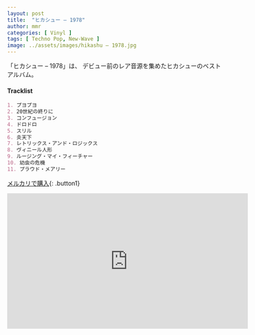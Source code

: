 ```yaml
---
layout: post
title:  "ヒカシュー – 1978"
author: mmr
categories: [ Vinyl ]
tags: [ Techno Pop, New-Wave ]
image: ../assets/images/hikashu – 1978.jpg
---
```


「ヒカシュー – 1978」は、
デビュー前のレア音源を集めたヒカシューのベストアルバム。

#### Tracklist
```md
1. プヨプヨ
2. 20世紀の終りに
3. コンフュージョン
4. ドロドロ
5. スリル
6. 炎天下
7. レトリックス・アンド・ロジックス
8. ヴィニール人形
9. ルージング・マイ・フィーチャー
10. 幼虫の危機
11. プラウド・メアリー
```

[メルカリで購入](https://jp.mercari.com/item/m74857921785?afid=6142608987){: .button1}

<iframe width="560" height="315" src="https://www.youtube.com/embed/lCi-pIriP6Q?si=sDs8F9XaT0fNcOQM" title="YouTube video player" frameborder="0" allow="accelerometer; autoplay; clipboard-write; encrypted-media; gyroscope; picture-in-picture; web-share" referrerpolicy="strict-origin-when-cross-origin" allowfullscreen></iframe>